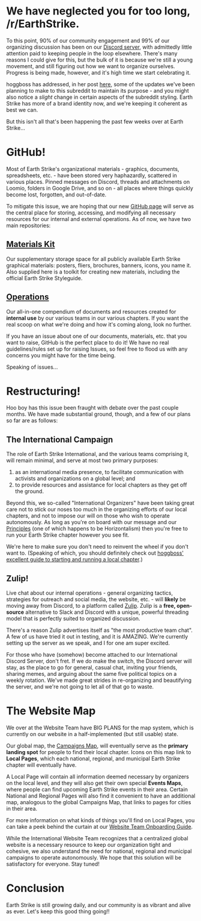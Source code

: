 # We have neglected you for too long, /r/EarthStrike.

To this point, 90% of our community engagement and 99% of our organizing discussion has been on our [Discord server](https://discord.gg/WfEpz88), with admittedly little attention paid to keeping people in the loop elsewhere. There's many reasons I could give for this, but the bulk of it is because we're still a young movement, and still figuring out how we want to organize ourselves. Progress is being made, however, and it's high time we start celebrating it.

hoggboss has addressed, in her post [here](https://www.reddit.com/r/EarthStrike/comments/aipukg/ok_earth_strike_subreddit_its_time_we_had_a_talk/), some of the updates we've been planning to make to this subreddit to maintain its purpose - and you might also notice a *slight* change in certain aspects of the subreddit styling. Earth Strike has more of a brand identity now, and we're keeping it coherent as best we can.

But this isn't all that's been happening the past few weeks over at Earth Strike...

# GitHub!

Most of Earth Strike's organizational materials - graphics, documents, spreadsheets, etc. - have been stored very haphazardly, scattered in various places. Pinned messages on Discord, threads and attachments on Loomio, folders in Google Drive, and so on - all places where things quickly become lost, forgotten, and out-of-date.

To mitigate this issue, we are hoping that our new [GitHub page](https://github.com/earthstrike) will serve as the central place for storing, accessing, and modifying all necessary resources for our internal and external operations. As of now, we have two main repositories:

## [Materials Kit](https://github.com/earthstrike/materials-kit)

Our supplementary storage space for all publicly available Earth Strike graphical materials: posters, fliers, brochures, banners, icons, you name it. Also supplied here is a toolkit for creating new materials, including the official Earth Strike Styleguide.

## [Operations](https://github.com/earthstrike/operations)

Our all-in-one compendium of documents and resources created for **internal use** by our various teams in our various chapters. If you want the real scoop on what we're doing and how it's coming along, look no further.

If you have an issue about one of our documents, materials, etc. that you want to raise, GitHub is the perfect place to do it! We have no real guidelines/rules set up for raising Issues, so feel free to flood us with any concerns you might have for the time being.

Speaking of issues...

# Restructuring!

Hoo boy has this issue been fraught with debate over the past couple months. We have made substantial ground, though, and a few of our plans so far are as follows:

## The International Campaign

The role of Earth Strike International, and the various teams comprising it, will remain minimal, and serve at most two primary purposes:

1. as an international media presence, to facilitate communication with activists and organizations on a global level; and
2. to provide resources and assistance for local chapters as they get off the ground.

Beyond this, we so-called "International Organizers" have been taking great care not to stick our noses too much in the organizing efforts of our local chapters, and not to impose our will on those who wish to operate autonomously. As long as you're on board with our message and our [Principles](https://earth-strike.com/about-us#principles) (one of which happens to be Horizontalism) then you're free to run your Earth Strike chapter however you see fit.

We're here to make sure you don't need to reinvent the wheel if you don't want to. (Speaking of which, you should definitely check out [hoggboss' excellent guide to starting and running a local chapter](https://www.reddit.com/r/EarthStrike/wiki/getinvolved).)

## Zulip!

Live chat about our internal operations - general organizing tactics, strategies for outreach and social media, the website, etc. - will **likely** be moving away from Discord, to a platform called [Zulip](https://zulipchat.com). Zulip is a **free, open-source** alternative to Slack and Discord with a unique, powerful threading model that is perfectly suited to organized discussion.

There's a reason Zulip advertises itself as "the most productive team chat". A few of us have tried it out in testing, and it is AMAZING. We're currently setting up the server as we speak, and I for one am super excited.

For those who have (somehow) become attached to our International Discord Server, don't fret. If we do make the switch, the Discord server will stay, as the place to go for general, casual chat, inviting your friends, sharing memes, and arguing about the same five political topics on a weekly rotation. We've made great strides in re-organizing and beautifying the server, and we're not going to let all of that go to waste.

# The Website Map

We over at the Website Team have BIG PLANS for the map system, which is currently on our website in a half-implemented (but still usable) state.

Our global map, the [Campaigns Map](https://earth-strike.com/map), will eventually serve as the **primary landing spot** for people to find their local chapter. Icons on this map link to **Local Pages**, which each national, regional, and municipal Earth Strike chapter will eventually have.

A Local Page will contain all information deemed necessary by organizers on the local level, and they will also get their own special **Events Maps**, where people can find upcoming Earth Strike events in their area. Certain National and Regional Pages will also find it convenient to have an additional map, analogous to the global Campaigns Map, that links to pages for cities in their area.

For more information on what kinds of things you'll find on Local Pages, you can take a peek behind the curtain at our [Website Team Onboarding Guide](https://docs.google.com/document/d/1UNPA9QiTaWF5vGD7P-cuVJpjTpoPtID-JMCgVdWbkQ4/edit#heading=h.wkqtdrlqry3u).

While the International Website Team recognizes that a centralized global website is a necessary resource to keep our organization tight and cohesive, we also understand the need for national, regional and municipal campaigns to operate autonomously. We hope that this solution will be satisfactory for everyone. Stay tuned!

# Conclusion

Earth Strike is still growing daily, and our community is as vibrant and alive as ever. Let's keep this good thing going!!